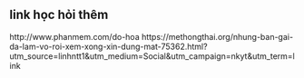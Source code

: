 <h2> link  học hỏi thêm </h2>
http://www.phanmem.com/do-hoa
https://methongthai.org/nhung-ban-gai-da-lam-vo-roi-xem-xong-xin-dung-mat-75362.html?utm_source=linhntt1&utm_medium=Social&utm_campaign=nkyt&utm_term=link

